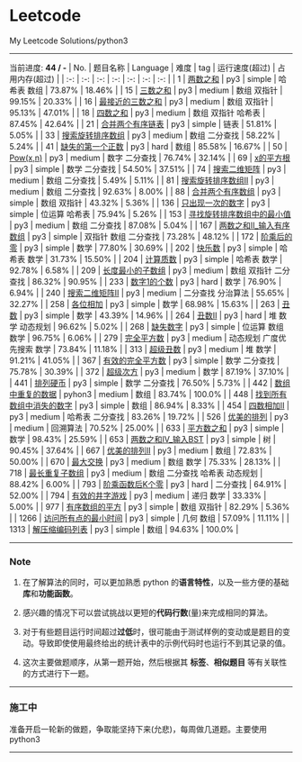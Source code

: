 # Leetcode
  My Leetcode Solutions/python3
***
<start-tag>

当前进度:  **44 / -**
| No. | 题目名称 | Language | 难度 | tag | 运行速度(超过) | 占用内存(超过) |
| :-: | :-: | :-: | :-: | :-: | :-: | :-: |
| 1 | [两数之和](./solutions/1-Two_Sum-两数之和) | py3 | simple | 哈希表 数组 | 73.87% | 18.46% |
| 15 | [三数之和](./solutions/15-3Sum-三数之和) | py3 | medium | 数组 双指针 | 99.15% | 20.33% |
| 16 | [最接近的三数之和](./solutions/16-3Sum_Closest-最接近的三数之和) | py3 | medium | 数组 双指针 | 95.13% | 47.01% |
| 18 | [四数之和](./solutions/18-4Sum-四数之和) | py3 | medium | 数组 双指针 哈希表 | 87.45% | 42.64% |
| 21 | [合并两个有序链表](./solutions/21-Merge_Two_Sorted_Lists-合并两个有序链表) | py3 | simple | 链表 | 51.81% |  5.05% |
| 33 | [搜索旋转排序数组](./solutions/33-Search_in_Rotated_Sorted_Array-搜索旋转排序数组) | py3 | medium | 数组 二分查找 | 58.22% |  5.24% |
| 41 | [缺失的第一个正数](./solutions/41-First_Missing_Positive-缺失的第一个正数) | py3 | hard | 数组 | 85.58% | 16.67% |
| 50 | [Pow(x,n)](./solutions/50-Pow(x,n)-Pow(x,n)) | py3 | medium | 数字 二分查找 | 76.74% | 32.14% |
| 69 | [x的平方根](./solutions/69-Sqrt(x)-x的平方根) | py3 | simple | 数学 二分查找 | 54.50% | 37.51% |
| 74 | [搜索二维矩阵](./solutions/74-Search_a_2D_Matrix-搜索二维矩阵) | py3 | medium | 数组 二分查找 |  5.49% |  5.11% |
| 81 | [搜索旋转排序数组II](./solutions/81-Search_in_Rotated_Sorted_Array_II-搜索旋转排序数组II) | py3 | medium | 数组 二分查找 | 92.63% |  8.00% |
| 88 | [合并两个有序数组](./solutions/88-Merge_Sorted_Array-合并两个有序数组) | py3 | simple | 数组 双指针 | 43.32% |  5.36% |
| 136 | [只出现一次的数字](./solutions/136-Single_Number-只出现一次的数字) | py3 | simple | 位运算 哈希表 | 75.94% |  5.26% |
| 153 | [寻找旋转排序数组中的最小值](./solutions/153-Find_Minimum_in_Rotated_Sorted_Array-寻找旋转排序数组中的最小值) | py3 | medium | 数组 二分查找 | 87.08% |  5.04% |
| 167 | [两数之和Ⅱ_输入有序数组](./solutions/167-Two_SumII_Input_array_is_sorted-两数之和Ⅱ_输入有序数组) | py3 | simple | 双指针 数组 二分查找 | 73.28% | 48.12% |
| 172 | [阶乘后的零](./solutions/172-Factorial_Trailing_Zeroes-阶乘后的零) | py3 | simple | 数学 | 77.80% | 30.69% |
| 202 | [快乐数](./solutions/202-Happy_Number-快乐数) | py3 | simple | 哈希表 数学 | 31.73% | 15.50% |
| 204 | [计算质数](./solutions/204-Count_Primes-计算质数) | py3 | simple | 哈希表 数学 | 92.78% |  6.58% |
| 209 | [长度最小的子数组](./solutions/209-Minimum_Size_Subarray_Sum-长度最小的子数组) | py3 | medium | 数组 双指针 二分查找 | 86.32% | 90.95% |
| 233 | [数字1的个数](./solutions/233-Number_of_Digit_One-数字1的个数) | py3 | hard | 数学 | 76.90% |  6.94% |
| 240 | [搜索二维矩阵II](./solutions/240-Search_a_2D_Matrix_II-搜索二维矩阵II) | py3 | medium | 二分查找 分治算法 | 55.65% | 32.27% |
| 258 | [各位相加](./solutions/258-Add_Digits-各位相加) | py3 | simple | 数学 | 68.98% | 15.63% |
| 263 | [丑数](./solutions/263-Ugly_Number-丑数) | py3 | simple | 数学 | 43.39% | 14.96% |
| 264 | [丑数II](./solutions/264-Ugly_Number_II-丑数II) | py3 | hard | 堆 数学 动态规划 | 96.62% |  5.02% |
| 268 | [缺失数字](./solutions/268-Missing_Number-缺失数字) | py3 | simple | 位运算 数组 数学 | 96.75% |  6.06% |
| 279 | [完全平方数](./solutions/279-Perfect_Squares-完全平方数) | py3 | medium | 动态规划 广度优先搜索 数学 | 73.84% | 11.18% |
| 313 | [超级丑数](./solutions/313-Super_Ugly_Number-超级丑数) | py3 | medium | 堆 数学 | 91.21% | 41.05% |
| 367 | [有效的完全平方数](./solutions/367-Valid_Perfect_Square-有效的完全平方数) | py3 | simple | 数学 二分查找 | 75.78% | 30.39% |
| 372 | [超级次方](./solutions/372-Super_Pow-超级次方) | py3 | medium | 数学 | 87.19% | 37.10% |
| 441 | [排列硬币](./solutions/441-Arranging_Coins-排列硬币) | py3 | simple | 数学 二分查找 | 76.50% |  5.73% |
| 442 | [数组中重复的数据](./solutions/442-Find_All_Duplicates_in_an_Array-数组中重复的数据) | pyhon3 | medium | 数组 | 83.74% | 100.0% |
| 448 | [找到所有数组中消失的数字](./solutions/448-Find_All_Numbers_Disappeared_in_an_Array-找到所有数组中消失的数字) | py3 | simple | 数组 | 86.94% |  8.33% |
| 454 | [四数相加II](./solutions/454-4Sum_II-四数相加II) | py3 | medium | 哈希表 二分查找 | 83.26% | 19.72% |
| 526 | [优美的排列](./solutions/526-Beautiful_Arrangement-优美的排列) | py3 | medium | 回溯算法 | 70.52% | 25.00% |
| 633 | [平方数之和](./solutions/633-Sum_of_Square_Numbers-平方数之和) | py3 | simple | 数学 | 98.43% | 25.59% |
| 653 | [两数之和IV_输入BST](./solutions/653-Two_Sum_IV_Input_is_a_BST-两数之和IV_输入BST) | py3 | simple | 树 | 90.45% | 37.64% |
| 667 | [优美的排列II](./solutions/667-Beautiful_Arrangement_II-优美的排列II) | py3 | medium | 数组 | 72.83% | 50.00% |
| 670 | [最大交换](./solutions/670-Maximum_Swap-最大交换) | py3 | medium | 数组 数学 | 75.33% | 28.13% |
| 718 | [最长重复子数组](./solutions/718-Maximum_Length_of_Repeated_Subarray-最长重复子数组) | py3 | medium | 数组 二分查找 哈希表 动态规划 | 88.42% |  6.00% |
| 793 | [阶乘函数后K个零](./solutions/793-Preimage_Size_of_Factorial_Zeroes_Function-阶乘函数后K个零) | py3 | hard | 二分查找 | 64.91% | 52.00% |
| 794 | [有效的井字游戏](./solutions/794-Valid_Tic_Tac_Toe_State-有效的井字游戏) | py3 | medium | 递归 数学 | 33.33% |  5.00% |
| 977 | [有序数组的平方](./solutions/977-Squares_of_a_Sorted_Array-有序数组的平方) | py3 | simple | 数组 双指针 | 82.29% |  5.36% |
| 1266 | [访问所有点的最小时间](./solutions/1266-Minimum_Time_Visiting_All_Points-访问所有点的最小时间) | py3 | simple | 几何 数组 | 57.09% | 11.11% |
| 1313 | [解压缩编码列表](./solutions/1313-Decompress_Run_Length_Encoded_List-解压缩编码列表) | py3 | simple | 数组 | 94.63% | 100.0% |

<end-tag>

***
### Note

1. 在了解算法的同时，可以更加熟悉 python 的**语言特性**，以及一些方便的基础**库**和**功能函数**。

2. 感兴趣的情况下可以尝试挑战以更短的**代码行数**(量)来完成相同的算法。

3. 对于有些题目运行时间超过**过低**时，很可能由于测试样例的变动或是题目的变动。导致即使使用最终给出的统计表中的示例代码时也运行不到其记录的值。

4. 这次主要做题顺序，从第一题开始，然后根据其 **标签**、**相似题目** 等有关联性的方式进行下一题。
***
### 施工中
准备开启一轮新的做题，争取能坚持下来(允悲)，每周做几道题。主要使用python3
***
